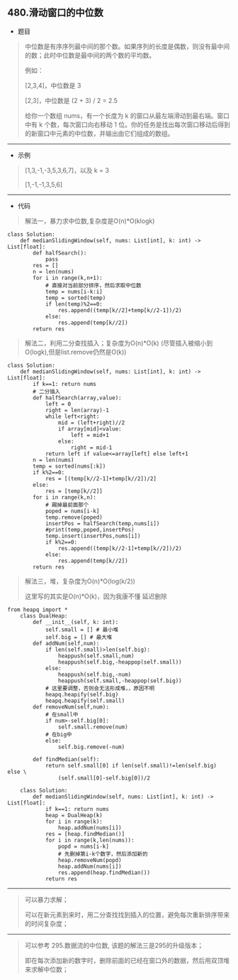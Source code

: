 480.滑动窗口的中位数
----------
- 题目
> 中位数是有序序列最中间的那个数。如果序列的长度是偶数，则没有最中间的数；此时中位数是最中间的两个数的平均数。
>
> 例如：
>   
> [2,3,4]，中位数是 3
>
> [2,3]，中位数是 (2 + 3) / 2 = 2.5
>
> 给你一个数组 nums，有一个长度为 k 的窗口从最左端滑动到最右端。窗口中有 k 个数，每次窗口向右移动 1 位。你的任务是找出每次窗口移动后得到的新窗口中元素的中位数，并输出由它们组成的数组。
> 
----------
- 示例
> [1,3,-1,-3,5,3,6,7]，以及 k = 3
>
> [1,-1,-1,3,5,6]
----------
 - 代码
> 解法一，暴力求中位数,复杂度是O(n)*O(klogk)
>
    class Solution:
        def medianSlidingWindow(self, nums: List[int], k: int) -> List[float]:
            def halfSearch():
                pass
            res = []
            n = len(nums)
            for i in range(k,n+1):
                # 直接对当前部分排序，然后求取中位数
                temp = nums[i-k:i]
                temp = sorted(temp)
                if len(temp)%2==0:
                    res.append((temp[k//2]+temp[k//2-1])/2)
                else:
                    res.append(temp[k//2])
            return res
>
> 解法二，利用二分查找插入；复杂度为O(n)*O(k) (尽管插入被缩小到O(logk),但是list.remove仍然是O(k))
>
    class Solution:
        def medianSlidingWindow(self, nums: List[int], k: int) -> List[float]:
            if k==1: return nums
            # 二分插入
            def halfSearch(array,value):
                left = 0
                right = len(array)-1
                while left<right:
                    mid = (left+right)//2
                    if array[mid]<value:
                        left = mid+1
                    else:
                        right = mid-1
                return left if value<=array[left] else left+1
            n = len(nums)
            temp = sorted(nums[:k])
            if k%2==0:
                res = [(temp[k//2-1]+temp[k//2])/2]
            else:
                res = [temp[k//2]]
            for i in range(k,n):
                # 踢掉最前面那个
                poped = nums[i-k]
                temp.remove(poped)
                insertPos = halfSearch(temp,nums[i])
                #print(temp,poped,insertPos)
                temp.insert(insertPos,nums[i])
                if k%2==0:
                    res.append((temp[k//2-1]+temp[k//2])/2)
                else:
                    res.append(temp[k//2])
            return res
>
> 解法三，堆，复杂度为O(n)*O(log(k/2))
> 
> 这里写的其实是O(n)*O(k)，因为我康不懂 延迟删除
>
    from heapq import *
        class DualHeap:
            def __init__(self, k: int):
                self.small = [] # 最小堆
                self.big = [] # 最大堆
            def addNum(self,num):
                if len(self.small)>len(self.big):
                    heappush(self.small,num)
                    heappush(self.big,-heappop(self.small))
                else:
                    heappush(self.big,-num)
                    heappush(self.small,-heappop(self.big))
                # 这里要调整，否则会无法形成堆，，原因不明
                heapq.heapify(self.big)
                heapq.heapify(self.small)
            def removeNum(self,num):
                # 在small中
                if num>-self.big[0]:
                    self.small.remove(num)
                # 在big中
                else:
                    self.big.remove(-num)
            
            def findMedian(self):
                return self.small[0] if len(self.small)!=len(self.big) else \
                    (self.small[0]-self.big[0])/2
        
        class Solution:
            def medianSlidingWindow(self, nums: List[int], k: int) -> List[float]:
                if k==1: return nums
                heap = DualHeap(k)
                for i in range(k):
                    heap.addNum(nums[i])
                res = [heap.findMedian()]
                for i in range(k,len(nums)):
                    popd = nums[i-k]
                    # 先删掉第i-k个数字，然后添加新的
                    heap.removeNum(popd)
                    heap.addNum(nums[i])
                    res.append(heap.findMedian())
                return res
                

----------
> 可以暴力求解；
>
> 可以在新元素到来时，用二分查找找到插入的位置，避免每次重新排序带来的时间复杂度；
----------
>
> 可以参考 295.数据流的中位数, 该题的解法三是295的升级版本；
>
> 即在每次添加新的数字时，删除前面的已经在窗口外的数据，然后用双顶堆来求解中位数；